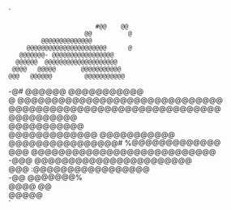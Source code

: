 `

                            #@@    @@  
                         @@          @ 
             @@@@@@@@@@@@@@            
         @@@@@@@@@@@@@@@@@@@@@@      @ 
       @@@@@@@- @@@@@@@@@@@@@@@@@      
      @@@@@@  @@@@@@@@@@@@@@@@@@@@     
     @@@@   @@@@@       @@@@@@@@@@@    
    @@@   @@@@@@         @@@@@@@@@@@   
   -@#   @@@@@@           @@@@@@@@@@@  
   @   @@@@@@@@@@@@@@@@@@@@@@@@@@@@@@  
      @@@@@@@@@@@@@@@@@@@@@@@@@@@@@@@  
     @@@@@@@@@@                        
    @@@@@@@@@@@                        
   @@@@@@@@@@@@@         @@@@@@@@@@@   
   @@@@@@@@@@@@@@@@# %@@@@@@@@@@@@@    
  @@@  @@@@@@@@@@@@@@@@@@@@@@@@@@@     
 -@@@    @@@@@@@@@@@@@@@@@@@@@@@       
 @@@       :@@@@@@@@@@@@@@@@@          
 -@@            @@@@@@@%               
  @@@@      @@                         
    @@@@@                              
`
